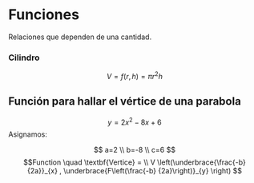 # Funciones
Relaciones que dependen de una cantidad. 
### Cilindro
$$ V = f(r, h) = \pi r^2h$$

## Función para hallar el vértice de una parabola
$$y = 2x^2-8x+6$$
Asignamos:

$$
a=2 \\ b=-8 \\ c=6
$$
$$Function \quad \textbf{Vertice} = \\
V \left(\underbrace{\frac{-b} {2a}}_{x} , \underbrace{F\left(\frac{-b} {2a}\right)}_{y} \right)  
$$


<!--stackedit_data:
eyJoaXN0b3J5IjpbMTk0MTU0MTQ4OCwxMTE2MzMyNjkxLC00MD
UwNDI3NDYsLTE3NjMwMjMyODYsNjI4MDI3NzQ5LDE4Mzk0NTE0
NzksLTE2NjkxMTEzMzgsMTExMzQ2NDIzMiw1NTMyMzE4NjYsMT
I3NzI2MjU2OF19
-->